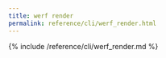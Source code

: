 ```yaml
---
title: werf render
permalink: reference/cli/werf_render.html
---
```


{% include /reference/cli/werf_render.md %}

